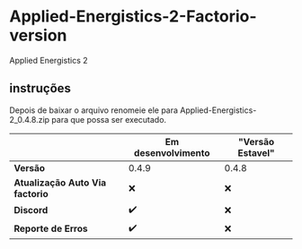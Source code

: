 # Applied-Energistics-2-Factorio-version
Applied Energistics 2

## instruções
Depois de baixar o arquivo renomeie ele para
Applied-Energistics-2_0.4.8.zip
para que possa ser executado.

|                                  | Em desenvolvimento   | "Versão Estavel"  |
|----------------------------------|----------------------|-------------------|
|                        **Versão**|                0.4.9 |              0.4.8|
| **Atualização Auto Via factorio**|                  :x: |               :x: |
|                       **Discord**|   :heavy_check_mark: |               :x: |
|              **Reporte de Erros**|   :heavy_check_mark: |               :x: |
